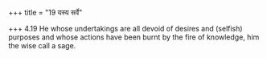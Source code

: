 +++
title = "19 यस्य सर्वे"

+++
4.19 He whose undertakings are all devoid of desires and (selfish)
purposes and whose actions have been burnt by the fire of knowledge, him
the wise call a sage.
